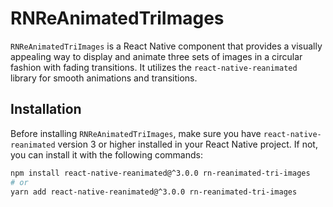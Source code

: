 # RNReAnimatedTriImages

`RNReAnimatedTriImages` is a React Native component that provides a visually appealing way to display and animate three sets of images in a circular fashion with fading transitions. It utilizes the `react-native-reanimated` library for smooth animations and transitions.

## Installation

Before installing `RNReAnimatedTriImages`, make sure you have `react-native-reanimated` version 3 or higher installed in your React Native project. If not, you can install it with the following commands:

```bash
npm install react-native-reanimated@^3.0.0 rn-reanimated-tri-images
# or
yarn add react-native-reanimated@^3.0.0 rn-reanimated-tri-images

```
